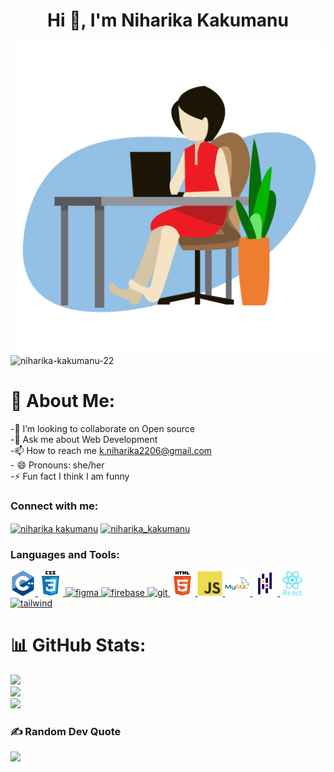 <h1 align="center">Hi 👋, I'm Niharika Kakumanu</h1>


<img align="right" src="https://github.com/Niharika-kakumanu-22/Niharika-kakumanu-22/blob/main/%E2%80%94Pngtree%E2%80%94work%20from%20home%20freelance%20enjoy_5344902.png" alt="niharika-kakumanu-22" height="500" width="500" />


<p align="left"> <img src="https://komarev.com/ghpvc/?username=niharika-kakumanu-22&label=Profile%20views&color=0e75b6&style=flat" alt="niharika-kakumanu-22" /> </p>



# 💫 About Me:
-👯 I’m looking to collaborate on Open source<br>-💬 Ask me about Web Development<br>-📫 How to reach me k.niharika2206@gmail.com<br>- 😄 Pronouns: she/her<br>-⚡ Fun fact I think I am funny




<h3 align="left">Connect with me:</h3>
<p align="left">
<a href="https://linkedin.com/in/niharika kakumanu" target="blank"><img align="center" src="https://raw.githubusercontent.com/rahuldkjain/github-profile-readme-generator/master/src/images/icons/Social/linked-in-alt.svg" alt="niharika kakumanu" height="30" width="40" /></a>
<a href="https://instagram.com/niharika_kakumanu" target="blank"><img align="center" src="https://raw.githubusercontent.com/rahuldkjain/github-profile-readme-generator/master/src/images/icons/Social/instagram.svg" alt="niharika_kakumanu" height="30" width="40" /></a>
</p>

<h3 align="left">Languages and Tools:</h3>
<p align="left"> <a href="https://www.w3schools.com/cpp/" target="_blank" rel="noreferrer"> <img src="https://raw.githubusercontent.com/devicons/devicon/master/icons/cplusplus/cplusplus-original.svg" alt="cplusplus" width="40" height="40"/> </a> <a href="https://www.w3schools.com/css/" target="_blank" rel="noreferrer"> <img src="https://raw.githubusercontent.com/devicons/devicon/master/icons/css3/css3-original-wordmark.svg" alt="css3" width="40" height="40"/> </a> <a href="https://www.figma.com/" target="_blank" rel="noreferrer"> <img src="https://www.vectorlogo.zone/logos/figma/figma-icon.svg" alt="figma" width="40" height="40"/> </a> <a href="https://firebase.google.com/" target="_blank" rel="noreferrer"> <img src="https://www.vectorlogo.zone/logos/firebase/firebase-icon.svg" alt="firebase" width="40" height="40"/> </a> <a href="https://git-scm.com/" target="_blank" rel="noreferrer"> <img src="https://www.vectorlogo.zone/logos/git-scm/git-scm-icon.svg" alt="git" width="40" height="40"/> </a> <a href="https://www.w3.org/html/" target="_blank" rel="noreferrer"> <img src="https://raw.githubusercontent.com/devicons/devicon/master/icons/html5/html5-original-wordmark.svg" alt="html5" width="40" height="40"/> </a> <a href="https://developer.mozilla.org/en-US/docs/Web/JavaScript" target="_blank" rel="noreferrer"> <img src="https://raw.githubusercontent.com/devicons/devicon/master/icons/javascript/javascript-original.svg" alt="javascript" width="40" height="40"/> </a> <a href="https://www.mysql.com/" target="_blank" rel="noreferrer"> <img src="https://raw.githubusercontent.com/devicons/devicon/master/icons/mysql/mysql-original-wordmark.svg" alt="mysql" width="40" height="40"/> </a> <a href="https://pandas.pydata.org/" target="_blank" rel="noreferrer"> <img src="https://raw.githubusercontent.com/devicons/devicon/2ae2a900d2f041da66e950e4d48052658d850630/icons/pandas/pandas-original.svg" alt="pandas" width="40" height="40"/> </a> <a href="https://reactjs.org/" target="_blank" rel="noreferrer"> <img src="https://raw.githubusercontent.com/devicons/devicon/master/icons/react/react-original-wordmark.svg" alt="react" width="40" height="40"/> </a> <a href="https://tailwindcss.com/" target="_blank" rel="noreferrer"> <img src="https://www.vectorlogo.zone/logos/tailwindcss/tailwindcss-icon.svg" alt="tailwind" width="40" height="40"/> </a> </p>

# 📊 GitHub Stats:
![](https://github-readme-stats.vercel.app/api?username=Niharika-kakumanu-22&theme=radical&hide_border=false&include_all_commits=true&count_private=true)<br/>
![](https://github-readme-streak-stats.herokuapp.com/?user=Niharika-kakumanu-22&theme=radical&hide_border=false)<br/>
![](https://github-readme-stats.vercel.app/api/top-langs/?username=Niharika-kakumanu-22&theme=radical&hide_border=false&include_all_commits=true&count_private=true&layout=compact)

### ✍️ Random Dev Quote
![](https://quotes-github-readme.vercel.app/api?type=horizontal&theme=radical)



